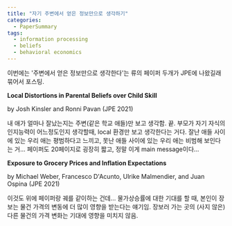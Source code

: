 ```yaml
---
title: "자기 주변에서 얻은 정보만으로 생각하기"
categories:
  - PaperSummary
tags:
  - information processing
  - beliefs
  - behavioral economics
---
```


이번에는 '주변에서 얻은 정보만으로 생각한다'는 류의 페이퍼 두개가 JPE에 나왔길래 묶어서 포스팅.

**Local Distortions in Parental Beliefs over Child Skill**

by Josh Kinsler and Ronni Pavan (JPE 2021)

<!--
Using data from the Early Childhood Longitudinal Study–Kindergarten Class of 1999, we show that parental beliefs about a child's cognitive skill relative to children of the same age are distorted by a child's cognitive skill relative to children in the same school. Parents of children attending schools with low (high) average skills tend to believe their child is higher (lower) in the overall skill distribution than they actually are. Teacher evaluations of child skill also exhibit local distortions, providing a channel through which parental biases might arise. Finally, we relate parental beliefs and investment, providing insight on how local distortions may impact the skill distribution.
-->

내 애가 얼마나 잘났는지는 주변(같은 학교 애들)만 보고 생각함. 끝. 부모가 자기 자식의 인지능력이 어느정도인지 생각할때, local 환경만 보고 생각한다는 거다. 잘난 애들 사이에 있는 우리 애는 평범하다고 느끼고, 못난 애들 사이에 있는 우리 애는 비범해 보인다는 거... 페이퍼도 20페이지로 굉장히 짧고, 정말 이게 main message이다...


**Exposure to Grocery Prices and Inflation Expectations**

by Michael Weber, Francesco D'Acunto, Ulrike Malmendier, and Juan Ospina (JPE 2021)

<!--
Consumers rely on the prices changes of goods in their grocery bundles when forming expectations about aggregate inflation. We use micro data that uniquely match individual expectations, detailed information about consumption bundles, and item-level prices. The weights consumers assign to price changes depend on the frequency of purchase, rather than expenditure share, and positive price changes loom larger than negative price changes. Prices of goods offered in the same store but not purchased do not affect inflation expectations, nor do other dimensions. Our results provide empirical guidance for models of expectations formation with heterogeneous consumers.
-->

이것도 위에 페이퍼랑 궤를 같이하는 건데... 물가상승률에 대한 기대를 할 때, 본인이 장보는 물건 가격의 변동에 더 많이 영향을 받는다는 얘기임. 장보러 가는 곳의 (사지 않은) 다른 물건의 가격 변화는 기대에 영향을 미치지 않음.